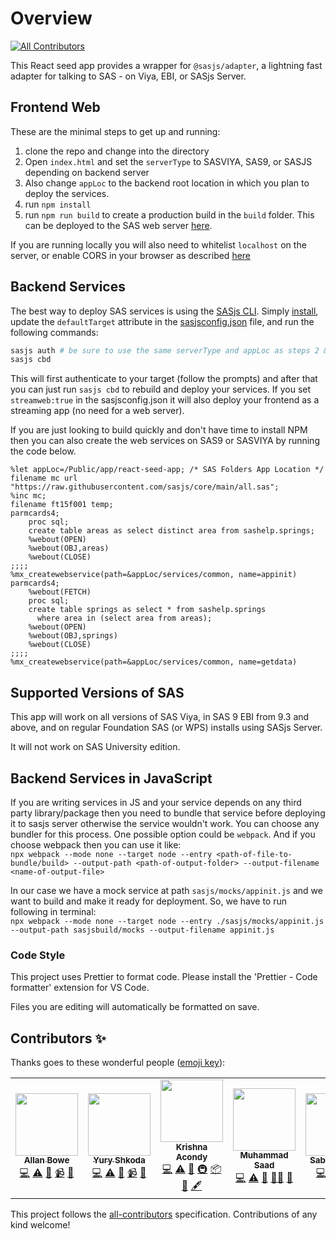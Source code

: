 # Overview

<!-- ALL-CONTRIBUTORS-BADGE:START - Do not remove or modify this section -->

[![All Contributors](https://img.shields.io/badge/all_contributors-7-orange.svg?style=flat-square)](#contributors-)

<!-- ALL-CONTRIBUTORS-BADGE:END -->

This React seed app provides a wrapper for `@sasjs/adapter`, a lightning fast adapter for talking to SAS - on Viya, EBI, or SASjs Server.

## Frontend Web

These are the minimal steps to get up and running:

1. clone the repo and change into the directory
2. Open `index.html` and set the `serverType` to SASVIYA, SAS9, or SASJS depending on backend server
3. Also change `appLoc` to the backend root location in which you plan to deploy the services.
4. run `npm install`
5. run `npm run build` to create a production build in the `build` folder. This can be deployed to the SAS web server [here](https://sasjs.io/frontend-deployment/).

If you are running locally you will also need to whitelist `localhost` on the server, or enable CORS in your browser as described [here](https://sasjs.io/cors)

## Backend Services

The best way to deploy SAS services is using the [SASjs CLI](https://cli.sasjs.io). Simply [install](https://cli.sasjs.io/installation/), update the `defaultTarget` attribute in the [sasjsconfig.json](https://github.com/sasjs/react-seed-app/blob/main/sasjs/sasjsconfig.json) file, and run the following commands:

```bash
sasjs auth # be sure to use the same serverType and appLoc as steps 2 & 3 above
sasjs cbd
```

This will first authenticate to your target (follow the prompts) and after that you can just run `sasjs cbd` to rebuild and deploy your services. If you set `streamweb:true` in the sasjsconfig.json it will also deploy your frontend as a streaming app (no need for a web server).

If you are just looking to build quickly and don't have time to install NPM then you can also create the web services on SAS9 or SASVIYA by running the code below.

```sas
%let appLoc=/Public/app/react-seed-app; /* SAS Folders App Location */
filename mc url "https://raw.githubusercontent.com/sasjs/core/main/all.sas";
%inc mc;
filename ft15f001 temp;
parmcards4;
    proc sql;
    create table areas as select distinct area from sashelp.springs;
    %webout(OPEN)
    %webout(OBJ,areas)
    %webout(CLOSE)
;;;;
%mx_createwebservice(path=&appLoc/services/common, name=appinit)
parmcards4;
    %webout(FETCH)
    proc sql;
    create table springs as select * from sashelp.springs
      where area in (select area from areas);
    %webout(OPEN)
    %webout(OBJ,springs)
    %webout(CLOSE)
;;;;
%mx_createwebservice(path=&appLoc/services/common, name=getdata)
```

## Supported Versions of SAS

This app will work on all versions of SAS Viya, in SAS 9 EBI from 9.3 and above, and on regular Foundation SAS (or WPS) installs using SASjs Server.

It will not work on SAS University edition.

## Backend Services in JavaScript

If you are writing services in JS and your service depends on any third party library/package then you need to bundle that service before deploying it to sasjs server otherwise the service wouldn't work. You can choose any bundler for this process. One possible option could be `webpack`. And if you choose webpack then you can use it like:<br/>
`npx webpack --mode none --target node --entry <path-of-file-to-bundle/build> --output-path <path-of-output-folder> --output-filename <name-of-output-file>`
<br/>

In our case we have a mock service at path `sasjs/mocks/appinit.js` and we want to build and make it ready for deployment. So, we have to run following in terminal:<br/>
`npx webpack --mode none --target node --entry ./sasjs/mocks/appinit.js --output-path sasjsbuild/mocks --output-filename appinit.js`

### Code Style

This project uses Prettier to format code.
Please install the 'Prettier - Code formatter' extension for VS Code.

Files you are editing will automatically be formatted on save.

## Contributors ✨

Thanks goes to these wonderful people ([emoji key](https://allcontributors.org/docs/en/emoji-key)):

<!-- ALL-CONTRIBUTORS-LIST:START - Do not remove or modify this section -->
<!-- prettier-ignore-start -->
<!-- markdownlint-disable -->
<table>
  <tr>
    <td align="center"><a href="https://github.com/allanbowe"><img src="https://avatars.githubusercontent.com/u/4420615?v=4?s=100" width="100px;" alt=""/><br /><sub><b>Allan Bowe</b></sub></a><br /><a href="https://github.com/sasjs/react-seed-app/commits?author=allanbowe" title="Code">💻</a> <a href="https://github.com/sasjs/react-seed-app/commits?author=allanbowe" title="Tests">⚠️</a> <a href="https://github.com/sasjs/react-seed-app/pulls?q=is%3Apr+reviewed-by%3Aallanbowe" title="Reviewed Pull Requests">👀</a> <a href="#video-allanbowe" title="Videos">📹</a> <a href="https://github.com/sasjs/react-seed-app/commits?author=allanbowe" title="Documentation">📖</a></td>
    <td align="center"><a href="https://www.erudicat.com/"><img src="https://avatars.githubusercontent.com/u/25773492?v=4?s=100" width="100px;" alt=""/><br /><sub><b>Yury Shkoda</b></sub></a><br /><a href="https://github.com/sasjs/react-seed-app/commits?author=YuryShkoda" title="Code">💻</a> <a href="https://github.com/sasjs/react-seed-app/commits?author=YuryShkoda" title="Tests">⚠️</a> <a href="#projectManagement-YuryShkoda" title="Project Management">📆</a> <a href="#video-YuryShkoda" title="Videos">📹</a> <a href="https://github.com/sasjs/react-seed-app/commits?author=YuryShkoda" title="Documentation">📖</a></td>
    <td align="center"><a href="https://krishna-acondy.io/"><img src="https://avatars.githubusercontent.com/u/2980428?v=4?s=100" width="100px;" alt=""/><br /><sub><b>Krishna Acondy</b></sub></a><br /><a href="https://github.com/sasjs/react-seed-app/commits?author=krishna-acondy" title="Code">💻</a> <a href="https://github.com/sasjs/react-seed-app/commits?author=krishna-acondy" title="Tests">⚠️</a> <a href="https://github.com/sasjs/react-seed-app/pulls?q=is%3Apr+reviewed-by%3Akrishna-acondy" title="Reviewed Pull Requests">👀</a> <a href="#infra-krishna-acondy" title="Infrastructure (Hosting, Build-Tools, etc)">🚇</a> <a href="#platform-krishna-acondy" title="Packaging/porting to new platform">📦</a> <a href="#maintenance-krishna-acondy" title="Maintenance">🚧</a> <a href="#content-krishna-acondy" title="Content">🖋</a></td>
    <td align="center"><a href="https://github.com/saadjutt01"><img src="https://avatars.githubusercontent.com/u/8914650?v=4?s=100" width="100px;" alt=""/><br /><sub><b>Muhammad Saad </b></sub></a><br /><a href="https://github.com/sasjs/react-seed-app/commits?author=saadjutt01" title="Code">💻</a> <a href="https://github.com/sasjs/react-seed-app/commits?author=saadjutt01" title="Tests">⚠️</a> <a href="https://github.com/sasjs/react-seed-app/pulls?q=is%3Apr+reviewed-by%3Asaadjutt01" title="Reviewed Pull Requests">👀</a> <a href="#mentoring-saadjutt01" title="Mentoring">🧑‍🏫</a> <a href="https://github.com/sasjs/react-seed-app/commits?author=saadjutt01" title="Documentation">📖</a></td>
    <td align="center"><a href="https://github.com/sabhas"><img src="https://avatars.githubusercontent.com/u/82647447?v=4?s=100" width="100px;" alt=""/><br /><sub><b>Sabir Hassan</b></sub></a><br /><a href="https://github.com/sasjs/react-seed-app/commits?author=sabhas" title="Code">💻</a> <a href="https://github.com/sasjs/react-seed-app/commits?author=sabhas" title="Tests">⚠️</a> <a href="https://github.com/sasjs/react-seed-app/pulls?q=is%3Apr+reviewed-by%3Asabhas" title="Reviewed Pull Requests">👀</a> <a href="#ideas-sabhas" title="Ideas, Planning, & Feedback">🤔</a></td>
    <td align="center"><a href="https://github.com/medjedovicm"><img src="https://avatars.githubusercontent.com/u/18329105?v=4?s=100" width="100px;" alt=""/><br /><sub><b>Mihajlo Medjedovic</b></sub></a><br /><a href="https://github.com/sasjs/react-seed-app/commits?author=medjedovicm" title="Code">💻</a> <a href="https://github.com/sasjs/react-seed-app/commits?author=medjedovicm" title="Tests">⚠️</a> <a href="https://github.com/sasjs/react-seed-app/pulls?q=is%3Apr+reviewed-by%3Amedjedovicm" title="Reviewed Pull Requests">👀</a> <a href="#infra-medjedovicm" title="Infrastructure (Hosting, Build-Tools, etc)">🚇</a></td>
    <td align="center"><a href="https://github.com/VladislavParhomchik"><img src="https://avatars.githubusercontent.com/u/83717836?v=4?s=100" width="100px;" alt=""/><br /><sub><b>Vladislav Parhomchik</b></sub></a><br /><a href="https://github.com/sasjs/react-seed-app/commits?author=VladislavParhomchik" title="Tests">⚠️</a> <a href="https://github.com/sasjs/react-seed-app/pulls?q=is%3Apr+reviewed-by%3AVladislavParhomchik" title="Reviewed Pull Requests">👀</a></td>
  </tr>
</table>

<!-- markdownlint-restore -->
<!-- prettier-ignore-end -->

<!-- ALL-CONTRIBUTORS-LIST:END -->

This project follows the [all-contributors](https://github.com/all-contributors/all-contributors) specification. Contributions of any kind welcome!
